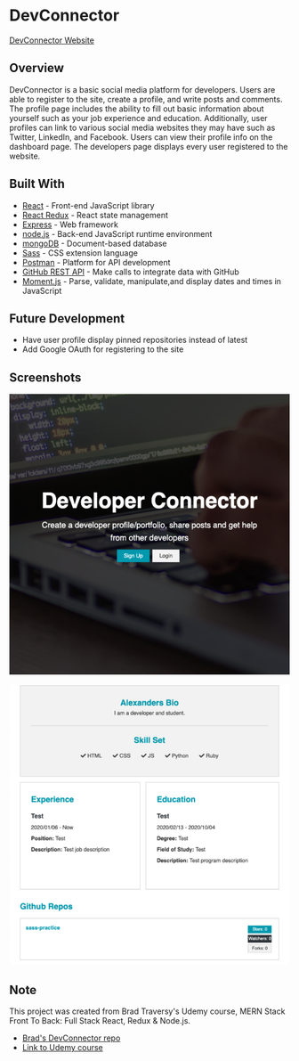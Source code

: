 # DevConnector

[DevConnector Website](https://secure-scrubland-55057.herokuapp.com/)

## Overview

DevConnector is a basic social media platform for developers. Users are able to register to the site, create a profile, and write posts and comments. The profile page includes the 
ability to fill out basic information about yourself such as your job experience and education. Additionally, user profiles can link to various social media websites they may have
such as Twitter, LinkedIn, and Facebook. Users can view their profile info on the dashboard page. The developers page displays every user registered to the website.

## Built With

- [React](https://reactjs.org/) - Front-end JavaScript library
- [React Redux](https://react-redux.js.org/) - React state management
- [Express](https://expressjs.com/) - Web framework
- [node.js](https://nodejs.org/en/) - Back-end JavaScript runtime environment
- [mongoDB](https://www.mongodb.com/) - Document-based database
- [Sass](https://sass-lang.com/) - CSS extension language
- [Postman](https://www.postman.com/) - Platform for API development
- [GitHub REST API](https://docs.github.com/en/free-pro-team@latest/rest) - Make calls to integrate data with GitHub
- [Moment.js](https://momentjs.com/) - Parse, validate, manipulate,and display dates and times in JavaScript

## Future Development

- Have user profile display pinned repositories instead of latest
- Add Google OAuth for registering to the site

## Screenshots

![](client/public/devconexample2.png)

![](client/public/devconexample1.png)

## Note

This project was created from Brad Traversy's Udemy course, MERN Stack Front To Back: Full Stack React, Redux & Node.js.

- [Brad's DevConnector repo](https://github.com/bradtraversy/devconnector_2.0)
- [Link to Udemy course](https://www.udemy.com/course/mern-stack-front-to-back/)
